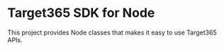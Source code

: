# Target365 SDK for Node
This project provides Node classes that makes it easy to use Target365 APIs.
